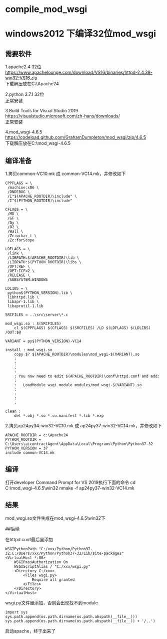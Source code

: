# compile_mod_wsgi
# windows2012 下编译32位mod_wsgi

## 需要软件

1.apache2.4 32位<br>
https://www.apachelounge.com/download/VS16/binaries/httpd-2.4.39-win32-VS16.zip<br>
下载解压放在C:\Apache24<br>

2.python 3.7.1 32位<br>
正常安装<br>

3.Build Tools for Visual Studio 2019<br>
https://visualstudio.microsoft.com/zh-hans/downloads/<br>
正常安装<br>

4.mod_wsgi-4.6.5<br>
https://codeload.github.com/GrahamDumpleton/mod_wsgi/zip/4.6.5<br>
下载解压放在C:\mod_wsgi-4.6.5<br>

## 编译准备

1.拷贝common-VC10.mk 成 common-VC14.mk，并修改如下

```
CPPFLAGS = \
 /machine:x86 \
 /DNDEBUG \
 /I"$(APACHE_ROOTDIR)\include" \
 /I"$(PYTHON_ROOTDIR)\include"

CFLAGS = \
 /MD \
 /GF \
 /Gy \
 /O2 \
 /Wall \
 /Zc:wchar_t \
 /Zc:forScope

LDFLAGS = \
 /link \
 /LIBPATH:$(APACHE_ROOTDIR)\lib \
 /LIBPATH:$(PYTHON_ROOTDIR)\libs \
 /OPT:REF \
 /OPT:ICF=2 \
 /RELEASE \
 /SUBSYSTEM:WINDOWS

LDLIBS = \
 python$(PYTHON_VERSION).lib \
 libhttpd.lib \
 libapr-1.lib \
 libaprutil-1.lib

SRCFILES = ..\src\server\*.c

mod_wsgi.so : $(SRCFILES)
	cl $(CPPFLAGS) $(CFLAGS) $(SRCFILES) /LD $(LDFLAGS) $(LDLIBS) /OUT:$@

VARIANT = py$(PYTHON_VERSION)-VC14

install : mod_wsgi.so
	copy $? $(APACHE_ROOTDIR)\modules\mod_wsgi-$(VARIANT).so
	:
	:
	:
	:
	: You now need to edit $(APACHE_ROOTDIR)\conf\httpd.conf and add:
	:
	:   LoadModule wsgi_module modules/mod_wsgi-$(VARIANT).so
	:
	:
	:
	:

clean :
	del *.obj *.so *.so.manifest *.lib *.exp
``` 
  
2.拷贝ap24py34-win32-VC10.mk 成 ap24py37-win32-VC14.mk，并修改如下

```
APACHE_ROOTDIR = c:\Apache24
PYTHON_ROOTDIR = C:\Users\aicontractAgent\AppData\Local\Programs\Python\Python37-32
PYTHON_VERSION = 37
include common-VC14.mk
``` 

## 编译

打开developer Command Prompt for VS 2019执行下面的命令
cd C:\mod_wsgi-4.6.5\win32
nmake -f ap24py37-win32-VC14.mk

## 结果

mod_wsgi.so文件生成在mod_wsgi-4.6.5\win32下

##后续

在httpd.conf最后里添加
```
WSGIPythonPath "C:/xxx/Python/Python37-32;C:/Users/xxx/Python/Python37-32/Lib/site-packages"
<VirtualHost *:80>
    WSGIPassAuthorization On
    WSGIScriptAlias / "C:/xxx/wsgi.py"
    <Directory C:/xxx>
        <Files wsgi.py>
            Require all granted
        </Files>
    </Directory>
</VirtualHost>
```

wsgi.py文件里添加，否则会出现找不到module
```
import sys
sys.path.append(os.path.dirname(os.path.abspath(__file__)))
sys.path.append(os.path.dirname(os.path.abspath(__file__)) + '/..')
```

启动apache，终于出来了

